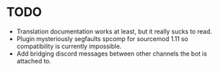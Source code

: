 # TODO

- Translation documentation works at least, but it really sucks to read.
- Plugin mysteriously segfaults spcomp for sourcemod 1.11 so compatibility is currently impossible.
- Add bridging discord messages between other channels the bot is attached to.